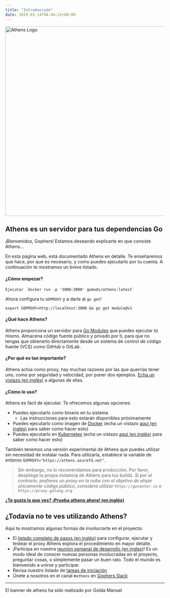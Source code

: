 ```yaml
---
title: "Introducción"
date: 2019-03-14T08:44:12+00:00
---
```


<img src="/banner.png" width="600" alt="Athens Logo"/>

## Athens es un servidor para tus dependencias Go

¡Bienvenidos, Gophers! Estamos deseando explicarte en que consiste Athens...

En esta página web, está documentado Athens en detalle. Te enseñaremos que hace, por que es necesario, y como puedes ejecutarlo por tu cuenta. A continuación te mostramos un breve listado.

#### ¿Cómo empezar?
    Ejecutar `docker run -p '3000:3000' gomods/athens:latest`

Ahora configura tu `GOPROXY` y a darle al `go get`!

    export GOPROXY=http://localhost:3000 && go get module@v1

#### ¿Qué hace Athens?

Athens proporciona un servidor para [Go Modules](https://github.com/golang/go/wiki/Modules) que puedes ejecutar tú mismo. Almacena código fuente público y privado por tí, para que no tengas que obtenerlo directamente desde un sistema de control de código fuente (VCS) como GitHub o GitLab.

#### ¿Por qué es tan importante? 

Athens actúa como proxy, hay muchas razones por las que querrías tener uno, como por seguridad y velocidad, por poner dos ejemplos. [Echa un vistazo (en inglés)](/intro/why) a algunas de ellas.

#### ¿Cómo lo uso?

Athens es fácil de ejecutar. Te ofrecemos algunas opciones:

- Puedes ejecutarlo como binario en tu sistema
    - Las instrucciones para esto estarán disponibles próximamente 
- Puedes ejecutarlo como imagen de [Docker](https://www.docker.com/) (echa un vistazo [aquí (en inglés)](./install/shared-team-instance/) para saber como hacer esto)
- Puedes ejecutarlo en [Kubernetes](https://kubernetes.io) (echa un vistazo [aquí (en inglés)](./install/install-on-kubernetes/) para saber como hacer esto)

También tenemos una versión experimental de Athens que puedes utilizar sin necesidad de instalar nada. Para utilizarla, establece la variable de entorno `GOPROXY="https://athens.azurefd.net"`.

>Sin embargo, no lo recomendamos para producción. Por favor, despliega tu propia instancia de Athens para tus builds. _Si por el contrario, prefieres un proxy en la nube con el objetivo de alojar únicamente código público, considera utilizar `https://gocenter.io` o `https://proxy.golang.org`_

**[¿Te gusta lo que ves? ¡Prueba athens ahora! (en inglés)](/try-out)**

## ¿Todavía no te ves utilizando Athens?

Aquí te mostramos algunas formas de involucrarte en el proyecto:

* El [listado completo de pasos (en inglés)](/walkthrough) para configurar, ejecutar y testear el proxy Athens explora el procedimiento en mayor detalle.
* ¡Participa en nuestra [reunión semanal de desarrollo (en ingles)](/contributing/community/developer-meetings/)! Es un modo ideal de conocer nuevas personas involucradas en el proyecto, preguntar cosas, o simplemente pasar un buen rato. Todo el mundo es bienvenido a unirse y participar.
* Revisa nuestro listado de [tareas de iniciación](https://github.com/leimeng-go/athens/issues?q=is%3Aopen+is%3Aissue+label%3A%22good+first+issue%22)
* Únete a nosotros en el canal `#athens` en [Gophers Slack](https://invite.slack.golangbridge.org/)

---
El banner de athens ha sido realizado por Golda Manuel
